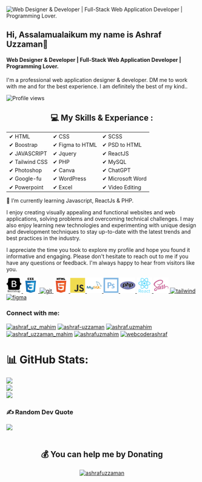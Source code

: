 ![Web Designer & Developer | Full-Stack Web Application Developer | Programming Lover.](https://media.licdn.com/dms/image/C5616AQEXa0xHx4aeeA/profile-displaybackgroundimage-shrink_350_1400/0/1668519036462?e=1680134400&v=beta&t=lObh37UOaKZdcSOO-DmlrDH9FNoWzp1ALKvWIERI_Bs)

## Hi, Assalamualaikum my name is Ashraf Uzzaman👋
#### Web Designer & Developer | Full-Stack Web Application Developer | Programming Lover.

I'm a professional web application designer & developer. DM me to work with me and for the best experience. I am definitely the best of my kind..

![Profile views](https://gpvc.arturio.dev/Ashraf-Uzzaman-Mahim) 

<p align="center"><h2 align="center">💻 My Skills & Experiance :</h2></p>

<table align="center">
  <tr>
  <td>✔ HTML</td>
  <td>✔ CSS</td>
  <td>✔ SCSS</td>
  </tr>
  <tr>
  <td>✔ Boostrap</td>
  <td>✔ Figma to HTML</td>
  <td>✔ PSD to HTML</td>
  </tr>
  <tr>
  <td>✔ JAVASCRIPT</td>
  <td>✔ Jquery</td>
  <td>✔ ReactJS</td>
  </tr>
  <tr>
  <td>✔ Tailwind CSS</td>
  <td>✔ PHP</td>
  <td>✔ MySQL</td>
  </tr>
  <tr>
  <td>✔ Photoshop</td>
  <td>✔ Canva</td>
  <td>✔ ChatGPT</td>
  </tr>
  <tr>
  <td>✔ Google-fu</td>
  <td>✔ WordPress</td>
  <td>✔ Microsoft Word</td>
  </tr>
  <tr>
  <td>✔ Powerpoint</td>
  <td>✔ Excel</td>
  <td>✔ Video Editing</td>
  </tr>  
</table>


🌱 I’m currently learning Javascript, ReactJs & PHP.
<p>I enjoy creating visually appealing and functional websites and web applications, solving problems and overcoming technical challenges. I may also enjoy learning new technologies and experimenting with unique design and development techniques to stay up-to-date with the latest trends and best practices in the industry.

I appreciate the time you took to explore my profile and hope you found it informative and engaging.
Please don't hesitate to reach out to me if you have any questions or feedback. I'm always happy to hear from visitors like you.</p>

<p align="left"> <a href="https://getbootstrap.com" target="_blank" rel="noreferrer"> <img src="https://raw.githubusercontent.com/devicons/devicon/master/icons/bootstrap/bootstrap-plain-wordmark.svg" alt="bootstrap" width="40" height="40"/> </a> <a href="https://www.w3schools.com/css/" target="_blank" rel="noreferrer"> <img src="https://raw.githubusercontent.com/devicons/devicon/master/icons/css3/css3-original-wordmark.svg" alt="css3" width="40" height="40"/> </a> <a href="https://git-scm.com/" target="_blank" rel="noreferrer"> <img src="https://www.vectorlogo.zone/logos/git-scm/git-scm-icon.svg" alt="git" width="40" height="40"/> </a> <a href="https://www.w3.org/html/" target="_blank" rel="noreferrer"> <img src="https://raw.githubusercontent.com/devicons/devicon/master/icons/html5/html5-original-wordmark.svg" alt="html5" width="40" height="40"/> </a> <a href="https://developer.mozilla.org/en-US/docs/Web/JavaScript" target="_blank" rel="noreferrer"> <img src="https://raw.githubusercontent.com/devicons/devicon/master/icons/javascript/javascript-original.svg" alt="javascript" width="40" height="40"/> </a> <a href="https://www.mysql.com/" target="_blank" rel="noreferrer"> <img src="https://raw.githubusercontent.com/devicons/devicon/master/icons/mysql/mysql-original-wordmark.svg" alt="mysql" width="40" height="40"/> </a> <a href="https://www.photoshop.com/en" target="_blank" rel="noreferrer"> <img src="https://raw.githubusercontent.com/devicons/devicon/master/icons/photoshop/photoshop-line.svg" alt="photoshop" width="40" height="40"/> </a> <a href="https://www.php.net" target="_blank" rel="noreferrer"> <img src="https://raw.githubusercontent.com/devicons/devicon/master/icons/php/php-original.svg" alt="php" width="40" height="40"/> </a> <a href="https://reactjs.org/" target="_blank" rel="noreferrer"> <img src="https://raw.githubusercontent.com/devicons/devicon/master/icons/react/react-original-wordmark.svg" alt="react" width="40" height="40"/> </a> <a href="https://sass-lang.com" target="_blank" rel="noreferrer"> <img src="https://raw.githubusercontent.com/devicons/devicon/master/icons/sass/sass-original.svg" alt="sass" width="40" height="40"/> </a> <a href="https://tailwindcss.com/" target="_blank" rel="noreferrer"> <img src="https://www.vectorlogo.zone/logos/tailwindcss/tailwindcss-icon.svg" alt="tailwind" width="40" height="40"/> </a>
 <a href="https://www.figma.com/" target="_blank" rel="noreferrer"> <img src="https://www.vectorlogo.zone/logos/figma/figma-icon.svg" alt="figma" width="40" height="40"/> </a>
</p>


<h3 align="left">Connect with me:</h3>
<p align="left">
<a href="https://twitter.com/ashraf_uz_mahim" target="blank"><img align="center" src="https://raw.githubusercontent.com/rahuldkjain/github-profile-readme-generator/master/src/images/icons/Social/twitter.svg" alt="ashraf_uz_mahim" height="30" width="40" /></a>
<a href="https://linkedin.com/in/ashraf-uzzaman" target="blank"><img align="center" src="https://raw.githubusercontent.com/rahuldkjain/github-profile-readme-generator/master/src/images/icons/Social/linked-in-alt.svg" alt="ashraf-uzzaman" height="30" width="40" /></a>
<a href="https://fb.com/ashraf.uzmahim" target="blank"><img align="center" src="https://raw.githubusercontent.com/rahuldkjain/github-profile-readme-generator/master/src/images/icons/Social/facebook.svg" alt="ashraf.uzmahim" height="30" width="40" /></a>
<a href="https://www.instagram.com/ashrafuzzaman04" target="blank"><img align="center" src="https://raw.githubusercontent.com/rahuldkjain/github-profile-readme-generator/master/src/images/icons/Social/instagram.svg" alt="ashraf_uzzaman_mahim" height="30" width="40" /></a>
<a href="https://www.behance.net/ashrafuzmahim" target="blank"><img align="center" src="https://raw.githubusercontent.com/rahuldkjain/github-profile-readme-generator/master/src/images/icons/Social/behance.svg" alt="ashrafuzmahim" height="30" width="40" /></a>
<a href="https://www.youtube.com/@webcoderashraf" target="blank"><img align="center" src="https://raw.githubusercontent.com/rahuldkjain/github-profile-readme-generator/master/src/images/icons/Social/youtube.svg" alt="webcoderashraf" height="30" width="40" /></a>
</p>


# 📊 GitHub Stats:
![](https://github-readme-stats.vercel.app/api?username=ashrafuzzaman04&theme=white&hide_border=true&include_all_commits=false&count_private=false)<br/>
![](https://github-readme-streak-stats.herokuapp.com/?user=ashrafuzzaman04&theme=light)<br/>
![](https://github-readme-stats.vercel.app/api/top-langs/?username=ashrafuzzaman04&theme=light&hide_border=true&include_all_commits=false&count_private=false&layout=compact)

### ✍️ Random Dev Quote
![](https://quotes-github-readme.vercel.app/api?type=horizontal&theme=light)
<br/>
<br/>
<p align="center"><h2 align="center">💰 You can help me by Donating</h2></p>
 
  
<p align="center"><a href="https://www.buymeacoffee.com/ashrafuzzaman"> <img align="center" src="https://cdn.buymeacoffee.com/buttons/v2/default-yellow.png" height="50" width="210" alt="ashrafuzzaman" /></a></p><br><br>
